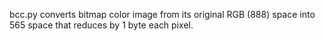 bcc.py converts bitmap color image from its original RGB (888) space into 565 space that reduces by 1 byte each pixel.